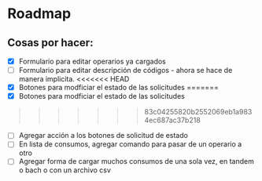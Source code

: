 # Roadmap
## Cosas por hacer:
- [x] Formulario para editar operarios ya cargados
- [ ] Formulario para editar descripción de códigos - ahora se hace de manera implicita.
<<<<<<< HEAD
- [x] Botones para modficiar el estado de las solicitudes
=======
- [X] Botones para modficiar el estado de las solicitudes
>>>>>>> 83c04255820b2552069eb1a9834ec687ac37b218
- [ ] Agregar acción a los botones de solicitud de estado
- [ ] En lista de consumos, agregar comando para pasar de un operario a otro
- [ ] Agregar forma de cargar muchos consumos de una sola vez, en tandem o bach o con un archivo csv
